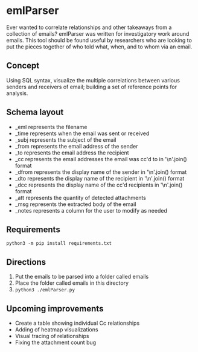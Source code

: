 
# emlParser
Ever wanted to correlate relationships and other takeaways from a collection of
emails?  emlParser was written for investigatory work around emails.  This tool
should be found useful by researchers who are looking to put the pieces together
of who told what, when, and to whom via an email.

## Concept
Using SQL syntax, visualize the multiple correlations between various senders
and receivers of email; building a set of reference points for analysis.

## Schema layout
- _eml represents the filename
- _time represents when the email was sent or received
- _subj represents the subject of the email
- _from represents the email address of the sender
- _to represents the email address the recipient
- _cc represents the email addresses the email was cc'd to in '\n'.join() format
- _dfrom represents the display name of the sender in '\n'.join() format
- _dto represents the display name of the recipient in '\n'.join() format
- _dcc represents the display name of the cc'd recipients in '\n'.join() format
- _att represents the quantity of detected attachments
- _msg represents the extracted body of the email
- _notes represents a column for the user to modify as needed

## Requirements
```
python3 -m pip install requirements.txt
```

## Directions
1. Put the emails to be parsed into a folder called emails
2. Place the folder called emails in this directory
3. ```python3 ./emlParser.py```

## Upcoming improvements
- Create a table showing individual Cc relationships
- Adding of heatmap visualizations
- Visual tracing of relationships
- Fixing the attachment count bug
